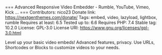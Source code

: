 === Advanced Responsive Video Embedder - Rumble, YouTube, Vimeo, Kick ... ===
Contributors: nico23
Donate link: https://nextgenthemes.com/donate/
Tags: embed, video, lazyload, lightbox, rumble
Requires at least: 6.5
Tested up to: 6.6
Requires PHP: 7.4
Stable tag: 10.2.0
License: GPL-3.0
License URI: https://www.gnu.org/licenses/gpl-3.0.html

Level up your basic video embeds! Advanced features, privacy. Use URLs, Shortcodes or Blocks to customize videos to your needs.
